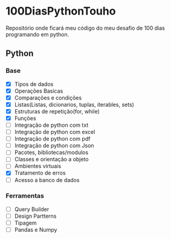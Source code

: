# 100DiasPythonTouho
Repositório onde ficará meu código do meu desafio de 100 dias programando em python.

## Python
### Base
- [x] Tipos de dados
- [x] Operações Basicas
- [x] Comparações e condições
- [x] Listas(Listas, dicionarios, tuplas, iterables, sets)
- [x] Estruturas de repetição(for, while)
- [x] Funções
- [ ] Integração de python com txt
- [ ] Integração de python com excel
- [ ] Integração de python com pdf
- [ ] Integração de python com Json
- [ ] Pacotes, bibliotecas/modulos
- [ ] Classes e orientação a objeto
- [ ] Ambientes virtuais
- [x] Tratamento de erros
- [ ] Acesso a banco de dados
### Ferramentas
- [ ] Query Builder
- [ ] Design Partterns
- [ ] Tipagem
- [ ] Pandas e Numpy
### 
